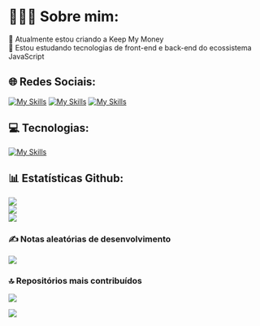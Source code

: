 # 🙋🏽‍♂ Sobre mim:
🔭 Atualmente estou criando a Keep My Money<br>📓 Estou estudando tecnologias de front-end e back-end do ecossistema JavaScript

## 🌐 Redes Sociais:
[![My Skills](https://skillicons.dev/icons?i=linkedin)](https://linkedin.com/in/lucassoares30) [![My Skills](https://skillicons.dev/icons?i=twitter)](https://x.com/lucaodev30) [![My Skills](https://skillicons.dev/icons?i=youtube)](https://youtube.com/@UCrrxJXo-eO0FkQifqlsLWcw)

## 💻 Tecnologias:
[![My Skills](https://skillicons.dev/icons?i=html,css,js,typescript,react,next,vite,nodejs,nest,postgres,prisma)](https://skillicons.dev)

## 📊 Estatísticas Github:
![](https://github-readme-stats.vercel.app/api?username=lukeblaster&theme=one_dark_pro&hide_border=true&include_all_commits=false&count_private=false)<br/>
![](https://nirzak-streak-stats.vercel.app/?user=lukeblaster&theme=one_dark_pro&hide_border=true)<br/>
![](https://github-readme-stats.vercel.app/api/top-langs/?username=lukeblaster&theme=one_dark_pro&hide_border=true&include_all_commits=false&count_private=false&layout=compact)

### ✍️ Notas aleatórias de desenvolvimento
![](https://quotes-github-readme.vercel.app/api?type=horizontal&theme=one_dark_pro)

### 🔝 Repositórios mais contribuídos
![](https://github-contributor-stats.vercel.app/api?username=lukeblaster&limit=5&theme=one_dark_pro&combine_all_yearly_contributions=true)

[![](https://visitcount.itsvg.in/api?id=lukeblaster&icon=0&color=0)](https://visitcount.itsvg.in)

<!-- Proudly created with GPRM ( https://gprm.itsvg.in ) -->
